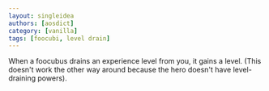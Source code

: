 ```yaml
---
layout: singleidea
authors: [aosdict]
category: [vanilla]
tags: [foocubi, level drain]
---
```

When a foocubus drains an experience level from you, it gains a level. (This doesn't work the other way around because the hero doesn't have level-draining powers).
